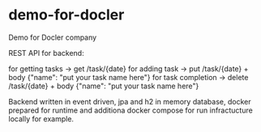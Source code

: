 # demo-for-docler
Demo for Docler company

REST API for backend:

for getting tasks    -> get     /task/{date}
for adding task      -> put     /task/{date} + body {"name": "put your task name here"}
for task completion  -> delete  /task/{date} + body {"name": "put your task name here"}

Backend written in event driven, jpa and h2 in memory database, docker prepared for runtime and additiona docker compose 
for run infractucture locally for example.
